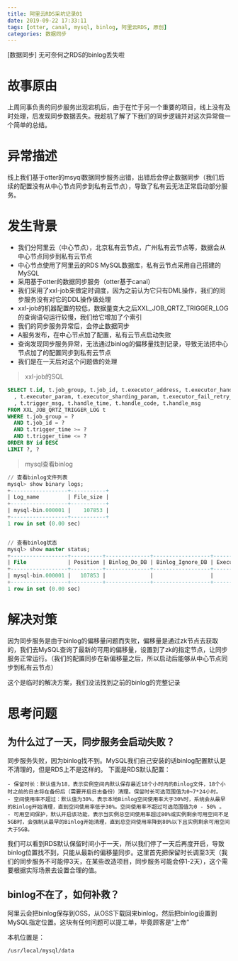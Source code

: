 ```yaml
---
title: 阿里云RDS采坑记录01
date: 2019-09-22 17:33:11
tags: [otter, canal, mysql, binlog, 阿里云RDS, 原创]
categories: 数据同步
---
```


[数据同步] 无可奈何之RDS的binlog丢失啦

<!-- more --> 

# 故事原由

上周同事负责的同步服务出现宕机后，由于在忙于另一个重要的项目，线上没有及时处理，后发现同步数据丢失。我趁机了解了下我们的同步逻辑并对这次异常做一个简单的总结。

# 异常描述

线上我们基于otter的msyql数据同步服务出错，出错后会停止数据同步（我们后续的配置没有从中心节点同步到私有云节点），导致了私有云无法正常启动部分服务。

# 发生背景

- 我们分阿里云（中心节点），北京私有云节点，广州私有云节点等，数据会从中心节点同步到私有云节点
- 中心节点使用了阿里云的RDS MySQL数据库，私有云节点采用自己搭建的MySQL
- 采用基于otter的数据同步服务（otter基于canal）
- 我们采用了xxl-job来做定时调度，因为之前认为它只有DML操作，我们的同步服务没有对它的DDL操作做处理
- xxl-job的机器配置的较低，数据量变大之后XXL_JOB_QRTZ_TRIGGER_LOG的查询语句运行较慢，我们给它增加了个索引
- 我们的同步服务异常后，会停止数据同步
- A服务发布，在中心节点加了配置，私有云节点启动失败
- 查询发现同步服务异常，无法通过binlog的偏移量找到记录，导致无法把中心节点加了的配置同步到私有云节点
- 我们是在一天后对这个问题做的处理

> xxl-job的SQL

```sql
SELECT t.id, t.job_group, t.job_id, t.executor_address, t.executor_handler
  , t.executor_param, t.executor_sharding_param, t.executor_fail_retry_count, t.trigger_time, t.trigger_code
  , t.trigger_msg, t.handle_time, t.handle_code, t.handle_msg
FROM XXL_JOB_QRTZ_TRIGGER_LOG t
WHERE t.job_group = ?
  AND t.job_id = ?
  AND t.trigger_time >= ?
  AND t.trigger_time <= ?
ORDER BY id DESC
LIMIT ?, ?
```

> mysql查看binlog

```sql
// 查看binlog文件列表
mysql> show binary logs;
+------------------+-----------+
| Log_name         | File_size |
+------------------+-----------+
| mysql-bin.000001 |    107853 |
+------------------+-----------+
1 row in set (0.00 sec)


// 查看binlog状态
mysql> show master status;
+------------------+----------+--------------+------------------+-------------------+
| File             | Position | Binlog_Do_DB | Binlog_Ignore_DB | Executed_Gtid_Set |
+------------------+----------+--------------+------------------+-------------------+
| mysql-bin.000001 |   107853 |              |                  |                   |
+------------------+----------+--------------+------------------+-------------------+
1 row in set (0.00 sec)
```

# 解决对策
因为同步服务是由于binlog的偏移量问题而失败，偏移量是通过zk节点去获取的，我们去MySQL查询了最新的可用的偏移量，设置到了zk的指定节点，让同步服务正常运行。（我们的配置同步在新偏移量之后，所以启动后能够从中心节点同步到私有云节点）

这个是临时的解决方案，我们没法找到之前的binlog的完整记录

# 思考问题

## 为什么过了一天，同步服务会启动失败？

同步服务失败，因为binlog找不到。MySQL我们自己安装的话binlog配置默认是不清理的，但是RDS上不是这样的。
下面是RDS默认配置：
```text
- 保留时长：默认值为18，表示实例空间内默认保存最近18个小时内的Binlog文件，18个小时之前的日志将在备份后（需要开启日志备份）清理。保留时长可选范围值为0~7*24小时。
- 空间使用率不超过：默认值为30%，表示本地Binlog空间使用率大于30%时，系统会从最早的Binlog开始清理，直到空间使用率低于30%。空间使用率不超过可选范围值为0 - 50% 。
- 可用空间保护，默认开启该功能，表示当实例总空间使用率超过80%或实例剩余可用空间不足5GB时，会强制从最早的Binlog开始清理，直到总空间使用率降到80%以下且实例剩余可用空间大于5GB。
```
我们可以看到RDS默认保留时间小于一天，所以我们停了一天后再度开启，导致binlog位置找不到，只能从最新的偏移量同步。这里首先把保留时长调至3天（我们的同步服务不可能停3天，在某些改造项目，同步服务可能会停1-2天），这个需要根据实际场景去设置合理的值。

## binlog不在了，如何补救？

阿里云会把binlog保存到OSS，从OSS下载回来binlog，然后把binlog设置到MySQL指定位置。这块有任何问题可以提工单，毕竟顾客是“上帝”

本机位置是：
```
/usr/local/mysql/data
```
